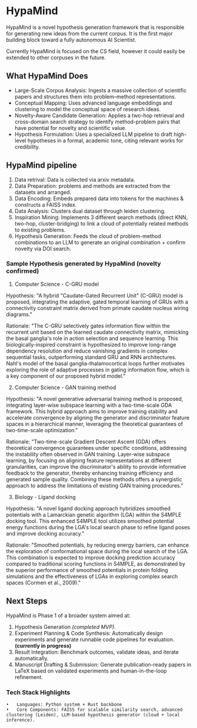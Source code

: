 # HypaMind
HypaMind is a novel hypothesis generation framework that is responsible for generating new ideas from the current corpus. It is the first major building block toward a fully autonomous AI Scientist.

Currently HypaMind is focused on the CS field, however it could easily be extended to other corpuses in the future.


## What HypaMind Does
- Large-Scale Corpus Analysis: Ingests a massive collection of scientific papers and structures them into problem–method representations.
- Conceptual Mapping: Uses advanced language embeddings and clustering to model the conceptual space of research ideas.
- Novelty-Aware Candidate Generation: Applies a two-hop retrieval and cross-domain search strategy to identify method-problem pairs that have potential for novelty and scientific value.
- Hypothesis Formulation: Uses a specialized LLM pipeline to draft high-level hypotheses in a formal, academic tone, citing relevant works for credibility.

## HypaMind pipeline
1. Data retrival: Data is collected via arxiv metadata.
2. Data Preparation: problems and methods are extracted from the datasets and arranged. 
3. Data Encoding: Embeds prepared data into tokens for the machines & constructs a FAISS index.
4. Data Analysis: Clusters dual dataset through leiden clustering.
5. Inspiration Mining: Implements 3 different search methods (direct KNN, two-hop, cluster-bridging) to link a cloud of potentially related methods to existing problems.
6. Hypothesis Generation: Feeds the cloud of problem-method combinations to an LLM to generate an original combination + confirm novelty via DOI search.

### Sample Hypothesis generated by HypaMind (novelty confirmed)

1) Computer Science - C-GRU model

Hypothesis: 
"A hybrid "Caudate-Gated Recurrent Unit" (C-GRU) model is proposed, integrating the adaptive, gated temporal learning of GRUs with a connectivity constraint matrix derived from primate caudate nucleus wiring diagrams." 

Rationale: 
"The C-GRU selectively gates information flow within the recurrent unit based on the learned caudate connectivity matrix, mimicking the basal ganglia's role in action selection and sequence learning. This biologically-inspired constraint is hypothesized to improve long-range dependency resolution and reduce vanishing gradients in complex sequential tasks, outperforming standard GRU and RNN architectures.  Nahl's model of the basal ganglia-thalamocortical loops further motivates exploring the role of adaptive processes in gating information flow, which is a key component of our proposed hybrid model." 

2) Computer Science - GAN training method

Hypothesis:
"A novel generative adversarial training method is proposed, integrating layer-wise subspace learning with a two-time-scale GDA framework.  This hybrid approach aims to improve training stability and accelerate convergence by aligning the generator and discriminator feature spaces in a hierarchical manner, leveraging the theoretical guarantees of two-time-scale optimization."

Rationale: 
"Two-time-scale Gradient Descent Ascent (GDA) offers theoretical convergence guarantees under specific conditions, addressing the instability often observed in GAN training.  Layer-wise subspace learning, by focusing on aligning feature representations at different granularities, can improve the discriminator's ability to provide informative feedback to the generator, thereby enhancing training efficiency and generated sample quality.  Combining these methods offers a synergistic approach to address the limitations of existing GAN training procedures."

3) Biology - Ligand docking

Hypothesis:
"A novel ligand docking approach hybridizes smoothed potentials with a Lamarckian genetic algorithm (LGA) within the S4MPLE docking tool.  This enhanced S4MPLE tool utilizes smoothed potential energy functions during the LGA's local search phase to refine ligand poses and improve docking accuracy."

Rationale: 
"Smoothed potentials, by reducing energy barriers, can enhance the exploration of conformational space during the local search of the LGA.  This combination is expected to improve docking prediction accuracy compared to traditional scoring functions in S4MPLE, as demonstrated by the superior performance of smoothed potentials in protein folding simulations and the effectiveness of LGAs in exploring complex search spaces (Cormen et al., 2009)."

## Next Steps

HypaMind is Phase 1 of a broader system aimed at:
1.	Hypothesis Generation _(completed MVP)._
2.	Experiment Planning & Code Synthesis: Automatically design experiments and generate runnable code pipelines for evaluation. **(currently in progress)**
3.	Result Integration: Benchmark outcomes, validate ideas, and iterate automatically.
4.	Manuscript Drafting & Submission: Generate publication-ready papers in LaTeX based on validated experiments and human-in-the-loop refinement.

### Tech Stack Highlights
	•	Languages: Python system + Rust backbone
	•	Core Components: FAISS for scalable similarity search, advanced clustering (Leiden), LLM-based hypothesis generator (cloud + local inference).

